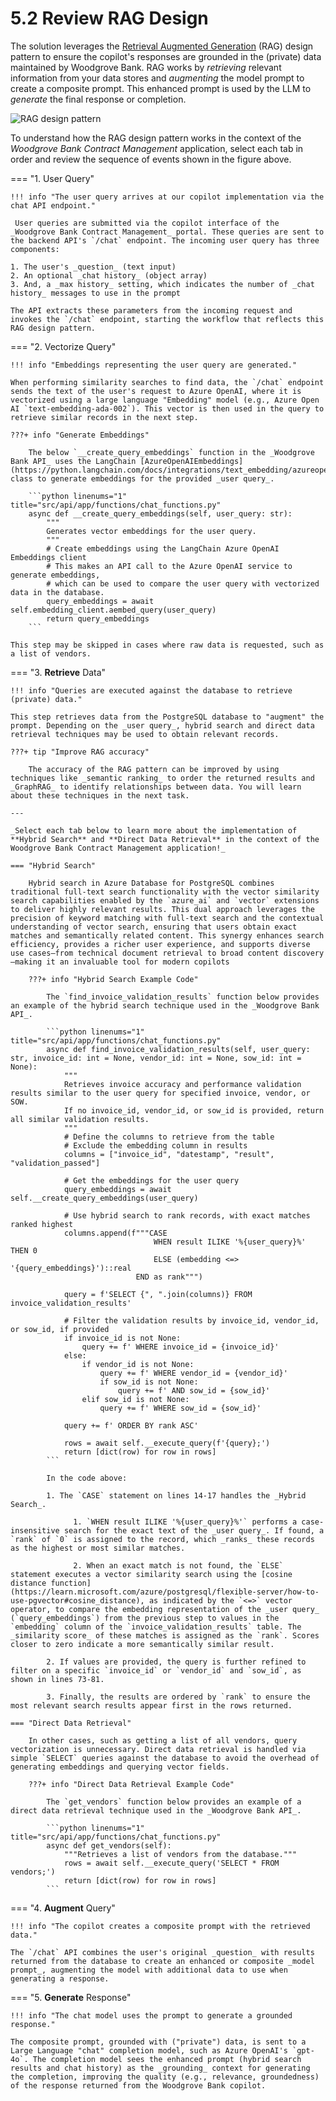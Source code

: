 # 5.2 Review RAG Design

The solution leverages the [Retrieval Augmented Generation](https://learn.microsoft.com/azure/ai-studio/concepts/retrieval-augmented-generation#how-does-rag-work) (RAG) design pattern to ensure the copilot's responses are grounded in the (private) data maintained by Woodgrove Bank. RAG works by _retrieving_ relevant information from your data stores and _augmenting_ the model prompt to create a composite prompt. This enhanced prompt is used by the LLM to _generate_ the final response or completion.

![RAG design pattern](../img/rag-design-pattern.png)

To understand how the RAG design pattern works in the context of the _Woodgrove Bank Contract Management_ application, select each tab in order and review the sequence of events shown in the figure above.

=== "1. User Query"

    !!! info "The user query arrives at our copilot implementation via the chat API endpoint."
    
     User queries are submitted via the copilot interface of the _Woodgrove Bank Contract Management_ portal. These queries are sent to the backend API's `/chat` endpoint. The incoming user query has three components:
         
    1. The user's _question_ (text input)
    2. An optional _chat history_ (object array)
    3. And, a _max history_ setting, which indicates the number of _chat history_ messages to use in the prompt

    The API extracts these parameters from the incoming request and invokes the `/chat` endpoint, starting the workflow that reflects this RAG design pattern.

=== "2. Vectorize Query"

    !!! info "Embeddings representing the user query are generated."
    
    When performing similarity searches to find data, the `/chat` endpoint sends the text of the user's request to Azure OpenAI, where it is vectorized using a large language "Embedding" model (e.g., Azure Open AI `text-embedding-ada-002`). This vector is then used in the query to retrieve similar records in the next step.

    ???+ info "Generate Embeddings"

        The below `__create_query_embeddings` function in the _Woodgrove Bank API_ uses the LangChain [AzureOpenAIEmbeddings](https://python.langchain.com/docs/integrations/text_embedding/azureopenai/) class to generate embeddings for the provided _user query_.

        ```python linenums="1" title="src/api/app/functions/chat_functions.py"
        async def __create_query_embeddings(self, user_query: str):
            """
            Generates vector embeddings for the user query.
            """
            # Create embeddings using the LangChain Azure OpenAI Embeddings client
            # This makes an API call to the Azure OpenAI service to generate embeddings,
            # which can be used to compare the user query with vectorized data in the database.
            query_embeddings = await self.embedding_client.aembed_query(user_query)
            return query_embeddings
        ```
    
    This step may be skipped in cases where raw data is requested, such as a list of vendors.

=== "3. **Retrieve** Data"

    !!! info "Queries are executed against the database to retrieve (private) data."
    
    This step retrieves data from the PostgreSQL database to "augment" the prompt. Depending on the _user query_, hybrid search and direct data retrieval techniques may be used to obtain relevant records.

    ???+ tip "Improve RAG accuracy"
    
        The accuracy of the RAG pattern can be improved by using techniques like _semantic ranking_ to order the returned results and _GraphRAG_ to identify relationships between data. You will learn about these techniques in the next task.

    ---

    _Select each tab below to learn more about the implementation of **Hybrid Search** and **Direct Data Retrieval** in the context of the Woodgrove Bank Contract Management application!_

    === "Hybrid Search"

        Hybrid search in Azure Database for PostgreSQL combines traditional full-text search functionality with the vector similarity search capabilities enabled by the `azure_ai` and `vector` extensions to deliver highly relevant results. This dual approach leverages the precision of keyword matching with full-text search and the contextual understanding of vector search, ensuring that users obtain exact matches and semantically related content. This synergy enhances search efficiency, provides a richer user experience, and supports diverse use cases—from technical document retrieval to broad content discovery—making it an invaluable tool for modern copilots

        ???+ info "Hybrid Search Example Code"

            The `find_invoice_validation_results` function below provides an example of the hybrid search technique used in the _Woodgrove Bank API_.

            ```python linenums="1" title="src/api/app/functions/chat_functions.py"
            async def find_invoice_validation_results(self, user_query: str, invoice_id: int = None, vendor_id: int = None, sow_id: int = None):
                """
                Retrieves invoice accuracy and performance validation results similar to the user query for specified invoice, vendor, or SOW.
                If no invoice_id, vendor_id, or sow_id is provided, return all similar validation results.
                """
                # Define the columns to retrieve from the table
                # Exclude the embedding column in results
                columns = ["invoice_id", "datestamp", "result", "validation_passed"]
        
                # Get the embeddings for the user query
                query_embeddings = await self.__create_query_embeddings(user_query)
        
                # Use hybrid search to rank records, with exact matches ranked highest
                columns.append(f"""CASE
                                    WHEN result ILIKE '%{user_query}%' THEN 0
                                    ELSE (embedding <=> '{query_embeddings}')::real
                                END as rank""")
                
                query = f'SELECT {", ".join(columns)} FROM invoice_validation_results'
        
                # Filter the validation results by invoice_id, vendor_id, or sow_id, if provided
                if invoice_id is not None:
                    query += f' WHERE invoice_id = {invoice_id}'
                else:
                    if vendor_id is not None:
                        query += f' WHERE vendor_id = {vendor_id}'
                        if sow_id is not None:
                            query += f' AND sow_id = {sow_id}'
                    elif sow_id is not None:
                        query += f' WHERE sow_id = {sow_id}'
        
                query += f' ORDER BY rank ASC'
        
                rows = await self.__execute_query(f'{query};')
                return [dict(row) for row in rows]
            ```
        
            In the code above: 
            
            1. The `CASE` statement on lines 14-17 handles the _Hybrid Search_.
        
                  1. `WHEN result ILIKE '%{user_query}%'` performs a case-insensitive search for the exact text of the _user query_. If found, a `rank` of `0` is assigned to the record, which _ranks_ these records as the highest or most similar matches.
    
                  2. When an exact match is not found, the `ELSE` statement executes a vector similarity search using the [cosine distance function](https://learn.microsoft.com/azure/postgresql/flexible-server/how-to-use-pgvector#cosine_distance), as indicated by the `<=>` vector operator, to compare the embedding representation of the _user query_ (`query_embeddings`) from the previous step to values in the `embedding` column of the `invoice_validation_results` table. The _similarity score_ of these matches is assigned as the `rank`. Scores closer to zero indicate a more semantically similar result.
    
            2. If values are provided, the query is further refined to filter on a specific `invoice_id` or `vendor_id` and `sow_id`, as shown in lines 73-81.
        
            3. Finally, the results are ordered by `rank` to ensure the most relevant search results appear first in the rows returned.

    === "Direct Data Retrieval"

        In other cases, such as getting a list of all vendors, query vectorization is unnecessary. Direct data retrieval is handled via simple `SELECT` queries against the database to avoid the overhead of generating embeddings and querying vector fields.

        ???+ info "Direct Data Retrieval Example Code"

            The `get_vendors` function below provides an example of a direct data retrieval technique used in the _Woodgrove Bank API_.

            ```python linenums="1" title="src/api/app/functions/chat_functions.py"
            async def get_vendors(self):
                """Retrieves a list of vendors from the database."""
                rows = await self.__execute_query('SELECT * FROM vendors;')
                return [dict(row) for row in rows]
            ```

=== "4. **Augment** Query"

    !!! info "The copilot creates a composite prompt with the retrieved data."
    
    The `/chat` API combines the user's original _question_ with results returned from the database to create an enhanced or composite _model prompt_, augmenting the model with additional data to use when generating a response.

=== "5. **Generate** Response"

    !!! info "The chat model uses the prompt to generate a grounded response."
    
    The composite prompt, grounded with ("private") data, is sent to a Large Language "chat" completion model, such as Azure OpenAI's `gpt-4o`. The completion model sees the enhanced prompt (hybrid search results and chat history) as the _grounding_ context for generating the completion, improving the quality (e.g., relevance, groundedness) of the response returned from the Woodgrove Bank copilot.
